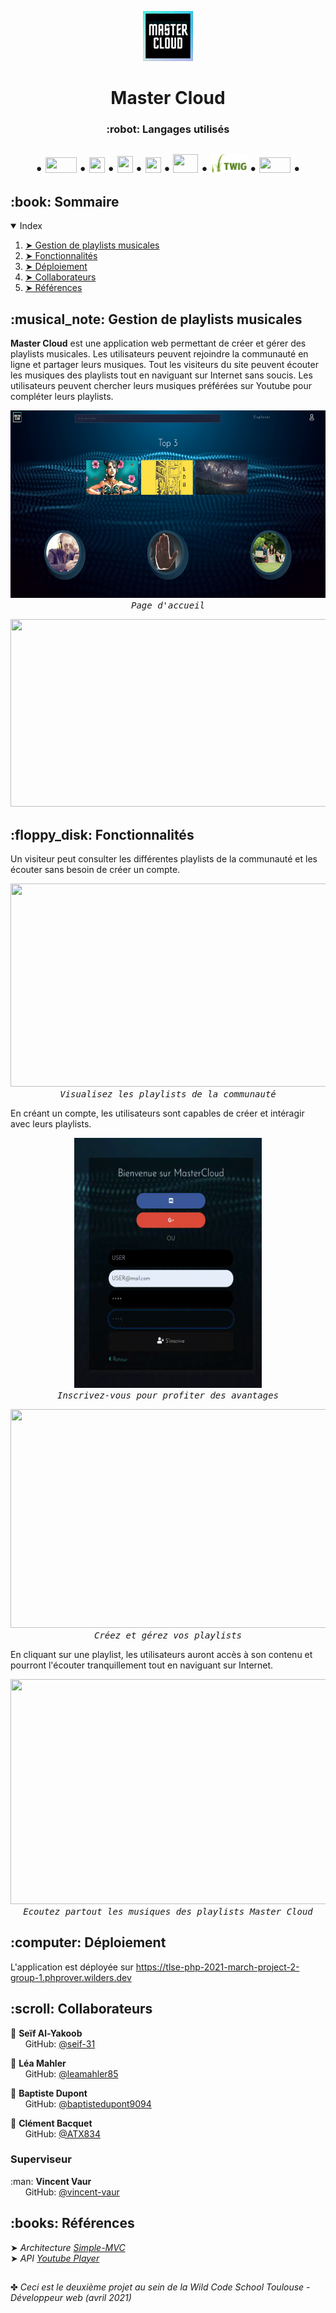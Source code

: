 <p align='center'>
    <img src='/public/assets/images/logo.png' height=80px width=80px/> <br>
 </p>


<h1 align='center'> Master Cloud </h1>
<h3 align='center'> :robot: Langages utilisés<h2>
   <p align='center'>
       •
    <img src='https://logos-download.com/wp-content/uploads/2016/09/PHP_logo.png' width=50px height=25px>
       •
     <img src='https://logos-download.com/wp-content/uploads/2017/07/HTML5_badge.png' width=25px height=25px>
       •
    <img src='http://dmitri-komarovski.com/img/css3.png' width=25px height=27px>
       •
    <img src='https://upload.wikimedia.org/wikipedia/commons/6/6a/JavaScript-logo.png' width=25px height=25px>
       •
    <img src='https://fuzati.com/wp-content/uploads/2016/12/Bootstrap-Logo.png' width=40px height=30px>
       •
    <img src='/readme-src/twig-logo.png' width=58px height=30px>
       •
     <img src='https://pngimg.com/uploads/mysql/mysql_PNG6.png' width=50px height=25px>
       •
    </p>
<h2 id="table-of-contents"> :book: Sommaire</h2>

<details open="open">
  <summary>Index</summary>
  <ol>
    <li><a href="#gestion-playlists"> ➤ Gestion de playlists musicales</a></li>
    <li><a href="#fonctionnalites"> ➤ Fonctionnalités</a></li>
    <li><a href="#deploiement"> ➤ Déploiement</a></li>
    <li><a href="#collaborateurs"> ➤ Collaborateurs</a></li>
    <li><a href="#references"> ➤ Références</a></li>
  </ol>
</details> 


<h2 id='gestion-playlists'> :musical_note: Gestion de playlists musicales </h2>
 

<p>
    <b>Master Cloud</b> est une application web permettant de créer et gérer des playlists musicales. Les utilisateurs peuvent rejoindre la communauté en ligne et partager leurs musiques. Tout les visiteurs du site peuvent écouter les musiques des playlists tout en naviguant sur Internet sans soucis. Les utilisateurs peuvent chercher leurs musiques préférées sur Youtube pour compléter leurs playlists.
</p> 
 <p align='center'>
  <kbd>
    <img src='/readme-src/page-accueil.jpg' height=300px width=600px/> <br>
    <i> Page d'accueil</i>
  </kbd>
 </p>
 
<p align='center'>
  <kbd>
    <img src='/readme-src/presentation-accueil.gif' height=300px width=600px/> <br>
  </kbd>
 </p>
 
<h2 id="fonctionnalites"> :floppy_disk: Fonctionnalités </h2> 
 
 <p>
   Un visiteur peut consulter les différentes playlists de la communauté et les écouter sans besoin de créer un compte.
 </p>
 <p align='center'>
  <kbd>
    <img src='/readme-src/page-explorer.png' height=325px width=600px/> <br>
    <i>Visualisez les playlists de la communauté</i>
  </kbd>
 </p>
 
 <p>
    En créant un compte, les utilisateurs sont capables de créer et intéragir avec leurs playlists.
 </p>
 <p align='center'>
  <kbd>
    <img src='/readme-src/inscription.gif' height=400px width=300px/> <br>
    <i>Inscrivez-vous pour profiter des avantages</i>
  </kbd>
 </p>
 
 <p align='center'>
  <kbd>
    <img src='/readme-src/création-playlist.gif' height=350px width=700px/> <br>
    <i>Créez et gérez vos playlists</i>
  </kbd>
 </p>
 
 <p>
  En cliquant sur une playlist, les utilisateurs auront accès à son contenu et pourront l'écouter tranquillement tout en naviguant sur Internet. 
 </p>
 <p align='center'>
  <kbd>
    <img src='/readme-src/ecoute-musique.gif' height=360px width=800px/> <br>
    <i>Ecoutez partout les musiques des playlists Master Cloud</i>
  </kbd>
 </p>
 
<h2 id='deploiement'> :computer: Déploiement </h2>

L'application est déployée sur https://tlse-php-2021-march-project-2-group-1.phprover.wilders.dev

<h2 id='collaborateurs'> :scroll: Collaborateurs</h2>

<p>
 
  :man: <b>Seïf Al-Yakoob</b> <br>
  &nbsp;&nbsp;&nbsp;&nbsp;&nbsp; GitHub: <a href="https://github.com/seif-31">@seif-31</a> <br>
  
  :woman: <b>Léa Mahler</b> <br>
  &nbsp;&nbsp;&nbsp;&nbsp;&nbsp; GitHub: <a href="https://github.com/leamahler85">@leamahler85</a> <br>

  :man: <b>Baptiste Dupont</b> <br>
  &nbsp;&nbsp;&nbsp;&nbsp;&nbsp; GitHub: <a href="https://github.com/baptistedupont9094">@baptistedupont9094</a> <br>

  :man: <b>Clément Bacquet</b> <br>
  &nbsp;&nbsp;&nbsp;&nbsp;&nbsp; GitHub: <a href="https://github.com/ATX834">@ATX834</a> <br>
</p>
<h3> Superviseur </h3>
<p>
  :man: <b>Vincent Vaur</b> <br>
  &nbsp;&nbsp;&nbsp;&nbsp;&nbsp; GitHub: <a href="https://github.com/vincent-vaur">@vincent-vaur</a> <br>
</p>

<h2 id='references'> :books: Références </h2>

<p>
  ➤ <i>Architecture <a href="https://github.com/WildCodeSchool/simple-mvc">Simple-MVC</a></i><br>
  ➤ <i>API <a href="https://developers.google.com/youtube/iframe_api_reference">Youtube Player</a></i>
</p>

##

✤ <i>Ceci est le deuxième projet au sein de la Wild Code School Toulouse - Développeur web (avril 2021)<i>

